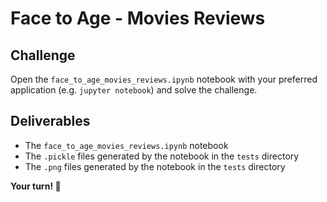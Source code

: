 # Face to Age - Movies Reviews

## Challenge

Open the `face_to_age_movies_reviews.ipynb` notebook with your preferred application (e.g. `jupyter notebook`) and solve the challenge.

## Deliverables

- The `face_to_age_movies_reviews.ipynb` notebook
- The `.pickle` files generated by the notebook in the `tests` directory
- The `.png` files generated by the notebook in the `tests` directory

**Your turn! 🚀**
